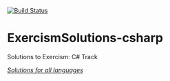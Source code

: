 [![Build Status](https://travis-ci.com/cmccandless/ExercismSolutions-csharp.svg?branch=master)](https://travis-ci.com/cmccandless/ExercismSolutions-csharp)
# ExercismSolutions-csharp
Solutions to Exercism: C# Track

*[Solutions for all languages](https://github.com/cmccandless/ExercismSolutions)*
